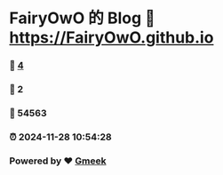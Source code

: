 # FairyOwO 的 Blog :link: https://FairyOwO.github.io 
### :page_facing_up: [4](https://FairyOwO.github.io/tag.html) 
### :speech_balloon: 2 
### :hibiscus: 54563 
### :alarm_clock: 2024-11-28 10:54:28 
### Powered by :heart: [Gmeek](https://github.com/Meekdai/Gmeek)

